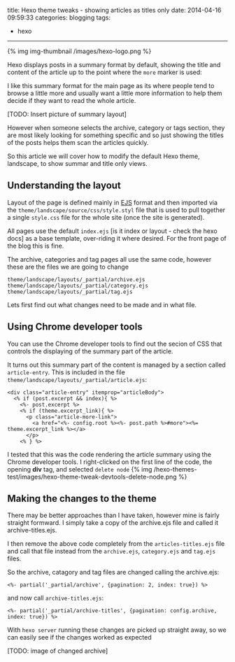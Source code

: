 title: Hexo theme tweaks - showing articles as titles only
date: 2014-04-16 09:59:33
categories: blogging
tags: 
- hexo
---
{% img img-thumbnail /images/hexo-logo.png %}

Hexo displays posts in a summary format by default, showing the title and content of the article up to the point where the `more` marker is used:

<!-- more -->

I like this summary format for the main page as its where people tend to browse a little more and usually want a little more information to help them decide if they want to read the whole article.  

[TODO: Insert picture of summary layout]

However when someone selects the archive, category or tags section, they are most likely looking for something specific and so just showing the titles of the posts helps them scan the articles quickly.

So this article we will cover how to modify the default Hexo theme, landscape, to show summar and title only views.

<!-- more -->

## Understanding the layout 

Layout of the page is defined mainly in [EJS](https://github.com/visionmedia/ejs) format and then imported via the `theme/landscape/source/css/style.styl` file that is used to pull together a single `style.css` file for the whole site (once the site is generated).

All pages use the default `index.ejs` [is it index or layout - check the hexo docs] as a base template, over-riding it where desired.  For the front page of the blog this is fine.

The archive, categories and tag pages all use the same code, however these are the files we are going to change

    theme/landscape/layouts/_partial/archive.ejs
    theme/landscape/layouts/_partial/category.ejs
    theme/landscape/layouts/_partial/tag.ejs

Lets first find out what changes need to be made and in what file.


## Using Chrome developer tools

You can use the Chrome developer tools to find out the secion of CSS that controls the displaying of the summary part of the article.


It turns out this summary part of the content is managed by a section called `article-entry`.  This is included in the file `theme/landscape/layouts/_partial/article.ejs`:

    <div class="article-entry" itemprop="articleBody">
      <% if (post.excerpt && index){ %>
        <%- post.excerpt %>
        <% if (theme.excerpt_link){ %>
          <p class="article-more-link">
            <a href="<%- config.root %><%- post.path %>#more"><%= theme.excerpt_link %></a>
          </p>
        <% } %>

I tested that this was the code rendering the article summary using the Chrome developer tools.  I right-clicked on the first line of the code, the opening **div** tag, and selected `delete node` 
{% img /hexo-themes-test/images/hexo-theme-tweak-devtools-delete-node.png %}


## Making the changes to the theme 

There may be better approaches than I have taken, however mine is fairly straight formward.  I simply take a copy of the archive.ejs file and called it archive-titles.ejs.

I then remove the above code completely from the `articles-titles.ejs` file and call that file instead from the `archive.ejs`, `category.ejs` and `tag.ejs` files.

So the archive, catagory and tag files are changed calling the archive.ejs:

    <%- partial('_partial/archive', {pagination: 2, index: true}) %>

and now call `archive-titles.ejs`:

    <%- partial('_partial/archive-titles', {pagination: config.archive, index: true}) %>

With `hexo server` running these changes are picked up straight away, so we can easily see if the changes worked as expected

[TODO: image of changed archive]

